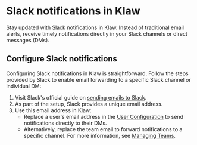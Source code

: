 # Slack notifications in Klaw

Stay updated with Slack notifications in Klaw. Instead of traditional email alerts, receive timely notifications directly in your Slack channels or direct messages (DMs).

## Configure Slack notifications

Configuring Slack notifications in Klaw is straightforward. Follow the steps provided by Slack to enable email forwarding to a specific Slack channel or individual DM:

1. Visit Slack's official guide on [sending emails to Slack](https://slack.com/intl/en-ie/help/articles/206819278-Send-emails-to-Slack#).
2. As part of the setup, Slack provides a unique email address.
3. Use this email address in Klaw:
   - Replace a user's email address in the [User Configuration](../users.md) to send notifications directly to their DMs.
   - Alternatively, replace the team email to forward notifications to a specific channel. For more information, see [Managing Teams](../teams/manage-teams.md).
